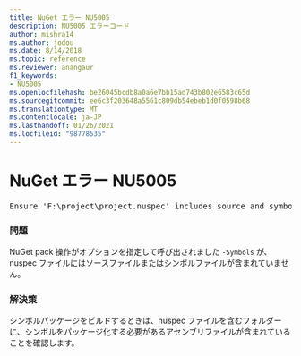 ```yaml
---
title: NuGet エラー NU5005
description: NU5005 エラーコード
author: mishra14
ms.author: jodou
ms.date: 8/14/2018
ms.topic: reference
ms.reviewer: anangaur
f1_keywords:
- NU5005
ms.openlocfilehash: be26045bcdb8a0a6e7bb15ad743b802e6583c65d
ms.sourcegitcommit: ee6c3f203648a5561c809db54ebeb1d0f0598b68
ms.translationtype: MT
ms.contentlocale: ja-JP
ms.lasthandoff: 01/26/2021
ms.locfileid: "98778535"
---
```

# <a name="nuget-error-nu5005"></a>NuGet エラー NU5005
<pre>Ensure 'F:\project\project.nuspec' includes source and symbol files. For help on building symbols package, visit http://docs.nuget.org/.</pre>

### <a name="issue"></a>問題

NuGet pack 操作がオプションを指定して呼び出されました `-Symbols` が、nuspec ファイルにはソースファイルまたはシンボルファイルが含まれていません。


### <a name="solution"></a>解決策

シンボルパッケージをビルドするときは、nuspec ファイルを含むフォルダーに、シンボルをパッケージ化する必要があるアセンブリファイルが含まれていることを確認します。

